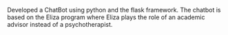 Developed a ChatBot using python and the flask framework. The chatbot is based on the Eliza program where Eliza plays the role of an academic advisor instead of a psychotherapist.
